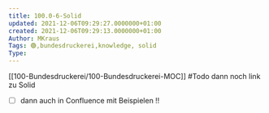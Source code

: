 ```yaml
---
title: 100.0-6-Solid
updated: 2021-12-06T09:29:27.0000000+01:00
created: 2021-12-06T09:29:13.0000000+01:00
Author: MKraus
Tags: 🟢,bundesdruckerei,knowledge, solid
Type:
---
```


[[100-Bundesdruckerei/100-Bundesdruckerei-MOC]]
#Todo dann noch link zu Solid

-  [ ] dann auch in Confluence mit Beispielen !!
